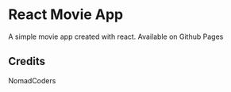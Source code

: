 # React Movie App

A simple movie app created with react. Available on Github Pages

## Credits
NomadCoders
